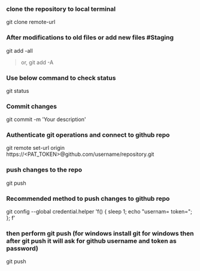 ### clone the repository to local terminal
git clone remote-url

### After modifications to old files or add new files #Staging
git add -all
> or, git add -A

### Use below command to check status
git status

### Commit changes
git commit -m 'Your description'

### Authenticate git operations and connect to github repo
git remote set-url origin https://<PAT_TOKEN>@github.com/username/repository.git

### push changes to the repo
git push

### Recommended  method to push changes to github repo
git config --global credential.helper 'f() { sleep 1; echo "usernam=<username> token=<PAT>"; }; f'

### then perform git push (for windows install git for windows then after git push it will ask for github username and token as password)
git push
